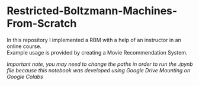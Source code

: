 # Restricted-Boltzmann-Machines-From-Scratch
In this repository I implemented a RBM with a help of an instructor in an online course.\
Example usage is provided by creating a Movie Recommendation System.

*Important note, you may need to change the paths in order to run the .ipynb file because this notebook was developed using Google Drive Mounting on Google Colabs*
